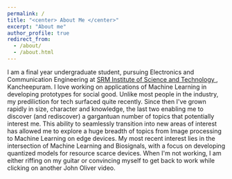 ```yaml
---
permalink: /
title: "<center> About Me </center>"
excerpt: "About me"
author_profile: true
redirect_from: 
  - /about/
  - /about.html
---
```


I am a final year undergraduate student, pursuing Electronics and Communication Engineering at <a href = "https://www.srmist.edu.in/" target = "_blank">SRM Institute of Science and Technology </a>, Kancheepuram. I love working on applications of Machine Learning in developing prototypes for social good. Unlike most people in the industry, my prediliction for tech surfaced quite recently. Since then I've grown rapidly in size, character and knowledge, the last two enabling me to discover (and rediscover) a gargantuan number of topics that potentially interest me. This ability to seamlessly transition into new areas of interest has allowed me to explore a huge breadth of topics from Image processing to Machine Learning on edge devices. My most recent interest lies in the intersection of Machine Learning and Biosignals, with a focus on developing quantized models for resource scarce devices. When I'm not working, I am either riffing on my guitar or convincing myself to get back to work while clicking on another John Oliver video.
